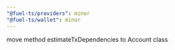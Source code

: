 ```yaml
---
"@fuel-ts/providers": minor
"@fuel-ts/wallet": minor
---
```


move method estimateTxDependencies to Account class

